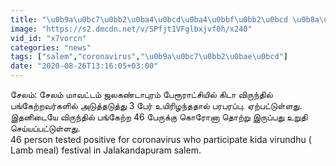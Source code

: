 ```yaml
---
title: "\u0b9a\u0bc7\u0bb2\u0ba4\u0bcd\u0ba4\u0bbf\u0bb2\u0bcd \u0b8a\u0bb0\u0bc8 \u0b95\u0bc2\u0b9f\u0bcd\u0b9f\u0bbf \u0b95\u0bbf\u0b9f\u0bbe \u0bb5\u0bbf\u0bb0\u0bc1\u0ba8\u0bcd\u0ba4\u0bc1.. 46 \u0baa\u0bc7\u0bb0\u0bc1\u0b95\u0bcd\u0b95\u0bc1 \u0ba4\u0bca\u0bb1\u0bcd\u0bb1\u0bc1.. \u0b85\u0b9f\u0bc1\u0ba4\u0bcd\u0ba4\u0b9f\u0bc1\u0ba4\u0bcd\u0ba4\u0bc1 3 \u0baa\u0bc7\u0bb0\u0bcd \u0baa\u0bb2\u0bbf"
image: "https://s2.dmcdn.net/v/SPfjt1VFglbxjvf0h/x240"
vid_id: "x7vorcn"
categories: "news"
tags: ["salem","coronavirus","\u0b9a\u0bc7\u0bb2\u0bae\u0bcd"]
date: "2020-08-26T13:16:05+03:00"
---
```

சேலம்: சேலம் மாவட்டம் ஜலகண்டாபுரம் பேரூராட்சியில் கிடா விருந்தில் பங்கேற்றவர்களில் அடுத்தடுத்து 3 பேர் உயிரிழந்ததால் பரபரப்பு. ஏற்பட்டுள்ளது. இதனிடையே விருந்தில் பங்கேற்ற 46 பேருக்கு கொரோனா தொற்று இருப்பது உறுதி செய்யப்பட்டுள்ளது.  <br>46 person tested positive for coronavirus who participate kida virundhu ( Lamb meal) festival in Jalakandapuram salem.  <br>
